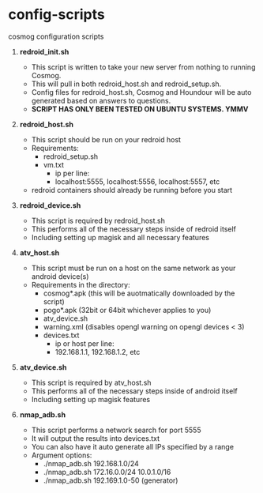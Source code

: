 # config-scripts
 cosmog configuration scripts

1. **redroid_init.sh**
    - This script is written to take your new server from nothing to running Cosmog.
    - This will pull in both redroid_host.sh and redroid_setup.sh.
    - Config files for redroid_host.sh, Cosmog and Houndour will be auto generated based on answers to questions.
    - **SCRIPT HAS ONLY BEEN TESTED ON UBUNTU SYSTEMS. YMMV**


2. **redroid_host.sh**
    - This script should be run on your redroid host
    - Requirements:
        - redroid_setup.sh
        - vm.txt
          - ip per line:
          - localhost:5555, localhost:5556, localhost:5557, etc
    - redroid containers should already be running before you start

3. **redroid_device.sh**
    - This script is required by redroid_host.sh
    - This performs all of the necessary steps inside of redroid itself
    - Including setting up magisk and all necessary features

4. **atv_host.sh**
    - This script must be run on a host on the same network as your android device(s)
    - Requirements in the directory:
        - cosmog*.apk (this will be auotmatically downloaded by the script)
        - pogo*.apk (32bit or 64bit whichever applies to you)
        - atv_device.sh
        - warning.xml (disables opengl warning on opengl devices < 3)
        - devices.txt
          - ip or host per line:
          - 192.168.1.1, 192.168.1.2, etc

5. **atv_device.sh**
    - This script is required by atv_host.sh
    - This performs all of the necessary steps inside of android itself
    - Including setting up magisk features

6. **nmap_adb.sh**
    - This script performs a network search for port 5555
    - It will output the results into devices.txt
    - You can also have it auto generate all IPs specified by a range
    - Argument options:
      - ./nmap_adb.sh 192.168.1.0/24
      - ./nmap_adb.sh 172.16.0.0/24 10.0.1.0/16
      - ./nmap_adb.sh 192.169.1.0-50 (generator)

